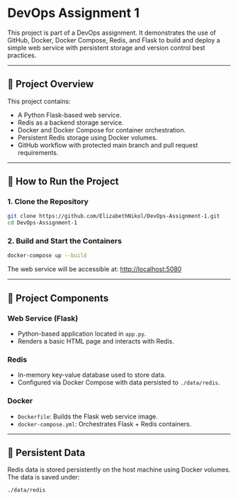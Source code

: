 
# DevOps Assignment 1

This project is part of a DevOps assignment. It demonstrates the use of GitHub, Docker, Docker Compose, Redis, and Flask to build and deploy a simple web service with persistent storage and version control best practices.

---

## 📌 Project Overview

This project contains:
- A Python Flask-based web service.
- Redis as a backend storage service.
- Docker and Docker Compose for container orchestration.
- Persistent Redis storage using Docker volumes.
- GitHub workflow with protected main branch and pull request requirements.

---

## 🔧 How to Run the Project

### 1. Clone the Repository

```bash
git clone https://github.com/ElizabethNikol/DevOps-Assignment-1.git
cd DevOps-Assignment-1
```

### 2. Build and Start the Containers

```bash
docker-compose up --build
```

The web service will be accessible at: [http://localhost:5080](http://localhost:5080)

---

## 🧠 Project Components

### Web Service (Flask)

- Python-based application located in `app.py`.
- Renders a basic HTML page and interacts with Redis.

### Redis

- In-memory key-value database used to store data.
- Configured via Docker Compose with data persisted to `./data/redis`.

### Docker

- `Dockerfile`: Builds the Flask web service image.
- `docker-compose.yml`: Orchestrates Flask + Redis containers.

---

## 💾 Persistent Data

Redis data is stored persistently on the host machine using Docker volumes.  
The data is saved under:

```
./data/redis
```



